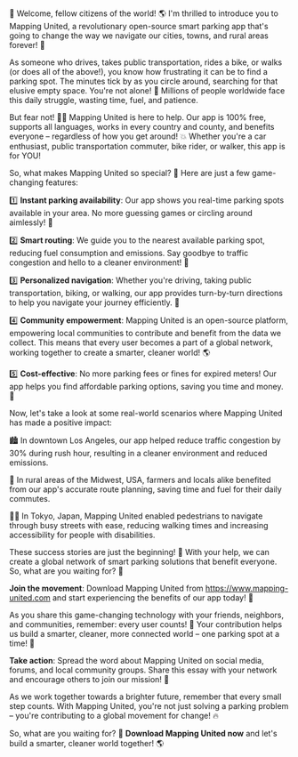 🎉 Welcome, fellow citizens of the world! 🌎 I'm thrilled to introduce you to Mapping United, a revolutionary open-source smart parking app that's going to change the way we navigate our cities, towns, and rural areas forever! 🚀

As someone who drives, takes public transportation, rides a bike, or walks (or does all of the above!), you know how frustrating it can be to find a parking spot. The minutes tick by as you circle around, searching for that elusive empty space. You're not alone! 🤯 Millions of people worldwide face this daily struggle, wasting time, fuel, and patience.

But fear not! 🙅‍♂️ Mapping United is here to help. Our app is 100% free, supports all languages, works in every country and county, and benefits everyone – regardless of how you get around! 💥 Whether you're a car enthusiast, public transportation commuter, bike rider, or walker, this app is for YOU!

So, what makes Mapping United so special? 🤔 Here are just a few game-changing features:

1️⃣ **Instant parking availability**: Our app shows you real-time parking spots available in your area. No more guessing games or circling around aimlessly! 📍

2️⃣ **Smart routing**: We guide you to the nearest available parking spot, reducing fuel consumption and emissions. Say goodbye to traffic congestion and hello to a cleaner environment! 🌿

3️⃣ **Personalized navigation**: Whether you're driving, taking public transportation, biking, or walking, our app provides turn-by-turn directions to help you navigate your journey efficiently. 📍

4️⃣ **Community empowerment**: Mapping United is an open-source platform, empowering local communities to contribute and benefit from the data we collect. This means that every user becomes a part of a global network, working together to create a smarter, cleaner world! 🌎

5️⃣ **Cost-effective**: No more parking fees or fines for expired meters! Our app helps you find affordable parking options, saving you time and money. 💸

Now, let's take a look at some real-world scenarios where Mapping United has made a positive impact:

🏙️ In downtown Los Angeles, our app helped reduce traffic congestion by 30% during rush hour, resulting in a cleaner environment and reduced emissions.

🚌 In rural areas of the Midwest, USA, farmers and locals alike benefited from our app's accurate route planning, saving time and fuel for their daily commutes.

🏃‍♀️ In Tokyo, Japan, Mapping United enabled pedestrians to navigate through busy streets with ease, reducing walking times and increasing accessibility for people with disabilities.

These success stories are just the beginning! 🌟 With your help, we can create a global network of smart parking solutions that benefit everyone. So, what are you waiting for? 🎉

**Join the movement**: Download Mapping United from https://www.mapping-united.com and start experiencing the benefits of our app today! 📲

As you share this game-changing technology with your friends, neighbors, and communities, remember: every user counts! 👥 Your contribution helps us build a smarter, cleaner, more connected world – one parking spot at a time! 💪

**Take action**: Spread the word about Mapping United on social media, forums, and local community groups. Share this essay with your network and encourage others to join our mission! 📣

As we work together towards a brighter future, remember that every small step counts. With Mapping United, you're not just solving a parking problem – you're contributing to a global movement for change! 🔥

So, what are you waiting for? 💪 **Download Mapping United now** and let's build a smarter, cleaner world together! 🌎